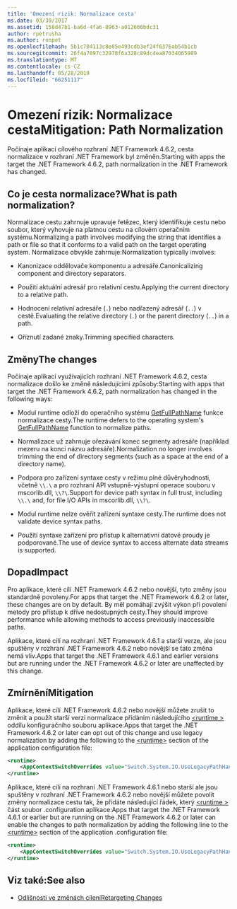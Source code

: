 ```yaml
---
title: 'Omezení rizik: Normalizace cesta'
ms.date: 03/30/2017
ms.assetid: 158d47b1-ba6d-4fa6-8963-a012666bdc31
author: rpetrusha
ms.author: ronpet
ms.openlocfilehash: 5b1c704113c8e05e493cdb3ef24f6376ab54b1cb
ms.sourcegitcommit: 26f4a7697c32978f6a328c89dc4ea87034065989
ms.translationtype: MT
ms.contentlocale: cs-CZ
ms.lasthandoff: 05/28/2019
ms.locfileid: "66251117"
---
```

# <a name="mitigation-path-normalization"></a><span data-ttu-id="0da3b-102">Omezení rizik: Normalizace cesta</span><span class="sxs-lookup"><span data-stu-id="0da3b-102">Mitigation: Path Normalization</span></span>
<span data-ttu-id="0da3b-103">Počínaje aplikací cílového rozhraní .NET Framework 4.6.2, cesta normalizace v rozhraní .NET Framework byl změněn.</span><span class="sxs-lookup"><span data-stu-id="0da3b-103">Starting with apps the target  the .NET Framework 4.6.2, path normalization in the .NET Framework has changed.</span></span>  
  
## <a name="what-is-path-normalization"></a><span data-ttu-id="0da3b-104">Co je cesta normalizace?</span><span class="sxs-lookup"><span data-stu-id="0da3b-104">What is path normalization?</span></span>  
 <span data-ttu-id="0da3b-105">Normalizace cestu zahrnuje upravuje řetězec, který identifikuje cestu nebo soubor, který vyhovuje na platnou cestu na cílovém operačním systému.</span><span class="sxs-lookup"><span data-stu-id="0da3b-105">Normalizing a path involves modifying the string that identifies a path or file so that it conforms to a valid path on the target operating system.</span></span> <span data-ttu-id="0da3b-106">Normalizace obvykle zahrnuje:</span><span class="sxs-lookup"><span data-stu-id="0da3b-106">Normalization typically involves:</span></span>  
  
- <span data-ttu-id="0da3b-107">Kanonizace oddělovače komponentu a adresáře.</span><span class="sxs-lookup"><span data-stu-id="0da3b-107">Canonicalizing component and directory separators.</span></span>  
  
- <span data-ttu-id="0da3b-108">Použití aktuální adresář pro relativní cestu.</span><span class="sxs-lookup"><span data-stu-id="0da3b-108">Applying the current directory to a relative path.</span></span>  
  
- <span data-ttu-id="0da3b-109">Hodnocení relativní adresáře (`.`) nebo nadřazený adresář (`..`) v cestě.</span><span class="sxs-lookup"><span data-stu-id="0da3b-109">Evaluating the relative directory (`.`) or the parent directory (`..`) in a path.</span></span>  
  
- <span data-ttu-id="0da3b-110">Oříznutí zadané znaky.</span><span class="sxs-lookup"><span data-stu-id="0da3b-110">Trimming specified characters.</span></span>  
  
## <a name="the-changes"></a><span data-ttu-id="0da3b-111">Změny</span><span class="sxs-lookup"><span data-stu-id="0da3b-111">The changes</span></span>  
 <span data-ttu-id="0da3b-112">Počínaje aplikací využívajících rozhraní .NET Framework 4.6.2, cesta normalizace došlo ke změně následujícími způsoby:</span><span class="sxs-lookup"><span data-stu-id="0da3b-112">Starting with apps that target the .NET Framework 4.6.2, path normalization has changed in the following ways:</span></span>  
  
- <span data-ttu-id="0da3b-113">Modul runtime odloží do operačního systému [GetFullPathName](/windows/desktop/api/fileapi/nf-fileapi-getfullpathnamea) funkce normalizace cesty.</span><span class="sxs-lookup"><span data-stu-id="0da3b-113">The runtime defers to the operating system's [GetFullPathName](/windows/desktop/api/fileapi/nf-fileapi-getfullpathnamea) function to normalize paths.</span></span>  
  
- <span data-ttu-id="0da3b-114">Normalizace už zahrnuje ořezávání konec segmenty adresáře (například mezeru na konci názvu adresáře).</span><span class="sxs-lookup"><span data-stu-id="0da3b-114">Normalization no longer involves trimming the end of directory segments (such as a space at the end of a directory name).</span></span>  
  
- <span data-ttu-id="0da3b-115">Podpora pro zařízení syntaxe cesty v režimu plné důvěryhodnosti, včetně `\\.\` a pro rozhraní API vstupně-výstupní operace souboru v mscorlib.dll, `\\?\`.</span><span class="sxs-lookup"><span data-stu-id="0da3b-115">Support for device path syntax in full trust, including  `\\.\` and, for file I/O APIs   in mscorlib.dll, `\\?\`.</span></span>  
  
- <span data-ttu-id="0da3b-116">Modul runtime nelze ověřit zařízení syntaxe cesty.</span><span class="sxs-lookup"><span data-stu-id="0da3b-116">The runtime does not validate device syntax paths.</span></span>  
  
- <span data-ttu-id="0da3b-117">Použití syntaxe zařízení pro přístup k alternativní datové proudy je podporované.</span><span class="sxs-lookup"><span data-stu-id="0da3b-117">The use of device syntax to access alternate data streams is supported.</span></span>  
  
## <a name="impact"></a><span data-ttu-id="0da3b-118">Dopad</span><span class="sxs-lookup"><span data-stu-id="0da3b-118">Impact</span></span>  

<span data-ttu-id="0da3b-119">Pro aplikace, které cílí .NET Framework 4.6.2 nebo novější, tyto změny jsou standardně povoleny.</span><span class="sxs-lookup"><span data-stu-id="0da3b-119">For apps that target the .NET Framework 4.6.2 or later, these changes are on  by default.</span></span> <span data-ttu-id="0da3b-120">By měl pomáhají zvýšit výkon při povolení metody pro přístup k dříve nedostupných cesty.</span><span class="sxs-lookup"><span data-stu-id="0da3b-120">They should improve performance while allowing methods to access previously inaccessible paths.</span></span>  
  
<span data-ttu-id="0da3b-121">Aplikace, které cílí na rozhraní .NET Framework 4.6.1 a starší verze, ale jsou spuštěny v rozhraní .NET Framework 4.6.2 nebo novější se tato změna nemá vliv.</span><span class="sxs-lookup"><span data-stu-id="0da3b-121">Apps that target the .NET Framework 4.6.1 and earlier versions but are running under the .NET Framework 4.6.2 or later are unaffected by this change.</span></span>  
  
## <a name="mitigation"></a><span data-ttu-id="0da3b-122">Zmírnění</span><span class="sxs-lookup"><span data-stu-id="0da3b-122">Mitigation</span></span>  
 <span data-ttu-id="0da3b-123">Aplikace, které cílí .NET Framework 4.6.2 nebo novější můžete zrušit to změnit a použít starší verzi normalizace přidáním následujícího [ \<runtime >](../../../docs/framework/configure-apps/file-schema/runtime/runtime-element.md) oddílu konfiguračního souboru aplikace:</span><span class="sxs-lookup"><span data-stu-id="0da3b-123">Apps that target the .NET Framework 4.6.2 or later can opt out of this change and use legacy normalization by adding the following to the [\<runtime>](../../../docs/framework/configure-apps/file-schema/runtime/runtime-element.md) section of the application configuration file:</span></span>  
  
```xml  
<runtime>  
    <AppContextSwitchOverrides value="Switch.System.IO.UseLegacyPathHandling=true" />    
</runtime>  
```  
  
<span data-ttu-id="0da3b-124">Aplikace, které cílí na rozhraní .NET Framework 4.6.1 nebo starší ale jsou spuštěny v rozhraní .NET Framework 4.6.2 nebo novější můžete povolit změny normalizace cestu tak, že přidáte následující řádek, který [ \<runtime >](../../../docs/framework/configure-apps/file-schema/runtime/runtime-element.md) část soubor .configuration aplikace:</span><span class="sxs-lookup"><span data-stu-id="0da3b-124">Apps that target the .NET Framework 4.6.1 or earlier but are running on the .NET Framework 4.6.2 or later can enable the changes to path normalization by adding the following line to the [\<runtime>](../../../docs/framework/configure-apps/file-schema/runtime/runtime-element.md) section of the application .configuration file:</span></span>  
  
```xml  
<runtime>  
    <AppContextSwitchOverrides value="Switch.System.IO.UseLegacyPathHandling=false" />    
</runtime>  
```  
  
## <a name="see-also"></a><span data-ttu-id="0da3b-125">Viz také:</span><span class="sxs-lookup"><span data-stu-id="0da3b-125">See also</span></span>

- [<span data-ttu-id="0da3b-126">Odlišnosti ve změnách cílení</span><span class="sxs-lookup"><span data-stu-id="0da3b-126">Retargeting Changes</span></span>](../../../docs/framework/migration-guide/retargeting-changes-in-the-net-framework-4-6-2.md)
